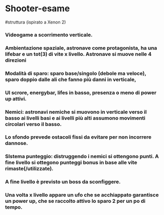 # Shooter-esame

#struttura (ispirato a Xenon 2)

### Videogame a scorrimento verticale. 
### Ambientazione spaziale, astronave come protagonista, ha una lifebar e un tot(3) di vite x livello. Astronave si muove nelle 4 direzioni
### Modalità di sparo: sparo base/singolo (debole ma veloce), sparo doppio dalle ali che fanno più danni in verticale, 
### UI scrore, energybar, lifes in basso, presenza o meno di power up attivi. 
### Nemici: astronavi nemiche si muovono in verticale verso il basso ai livelli basi e ai livelli più alti assumono movimenti circolari verso il basso. 
### Lo sfondo prevede ostacoli fissi da evitare per non incorrere dannose. 
### SIstema punteggio: distruggendo i nemici si ottengono punti. A fine livello si ottegono punteggi bonus in base alle vite rimaste(/utilizzate). 
### A fine livello è previsto un boss da sconfiggere. 
### Una volta x livello appare un ufo che se acchiappato garantisce un power up, che se raccolto attivo lo sparo 2 per un po di tempo. 
